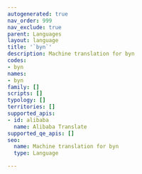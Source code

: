 ```yaml
---
autogenerated: true
nav_order: 999
nav_exclude: true
parent: Languages
layout: language
title: '`byn`'
description: Machine translation for byn
codes:
- byn
names:
- byn
family: []
scripts: []
typology: []
territories: []
supported_apis:
- id: alibaba
  name: Alibaba Translate
supported_qe_apis: []
seo:
  name: Machine translation for byn
  type: Language

---
```


